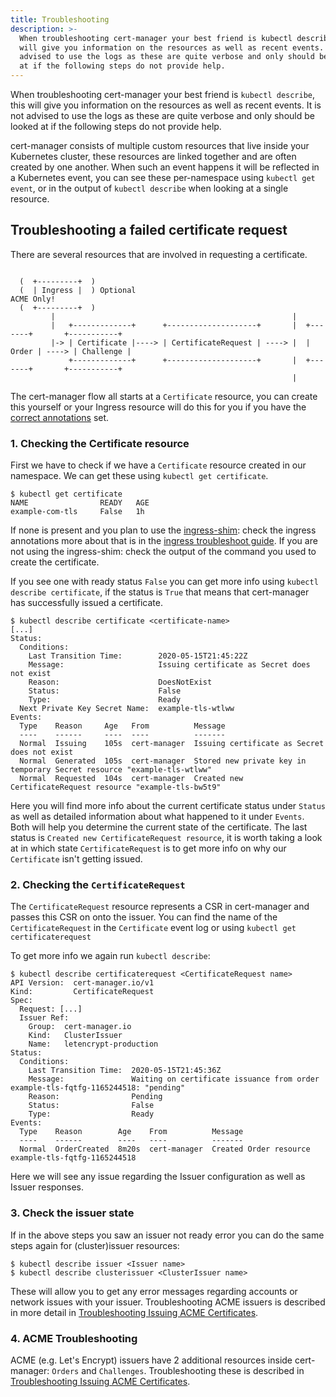 ```yaml
---
title: Troubleshooting
description: >-
  When troubleshooting cert-manager your best friend is kubectl describe, this
  will give you information on the resources as well as recent events. It is not
  advised to use the logs as these are quite verbose and only should be looked
  at if the following steps do not provide help.
---
```


When troubleshooting cert-manager your best friend is `kubectl describe`, this
will give you information on the resources as well as recent events. It is not
advised to use the logs as these are quite verbose and only should be looked at
if the following steps do not provide help.

cert-manager consists of multiple custom resources that live inside your
Kubernetes cluster, these resources are linked together and are often created by
one another. When such an event happens it will be reflected in a Kubernetes
event, you can see these per-namespace using `kubectl get event`, or in the
output of `kubectl describe` when looking at a single resource.

## Troubleshooting a failed certificate request

There are several resources that are involved in requesting a certificate.

```

  (  +---------+  )
  (  | Ingress |  ) Optional                                              ACME Only!
  (  +---------+  )
         |                                                     |
         |   +-------------+      +--------------------+       |  +-------+       +-----------+
         |-> | Certificate |----> | CertificateRequest | ----> |  | Order | ----> | Challenge |
             +-------------+      +--------------------+       |  +-------+       +-----------+
                                                               |
```

The cert-manager flow all starts at a `Certificate` resource, you can create
this yourself or your Ingress resource will do this for you if you have the
[correct annotations](../usage/ingress.md) set.

### 1. Checking the Certificate resource

First we have to check if we have a `Certificate` resource created in our
namespace. We can get these using `kubectl get certificate`.

```console
$ kubectl get certificate
NAME                READY   AGE
example-com-tls     False   1h
```

If none is present and you plan to use the [ingress-shim](../usage/ingress.md):
check the ingress annotations more about that is in the
[ingress troubleshoot guide](../usage/ingress.md#troubleshooting). If you are
not using the ingress-shim: check the output of the command you used to create
the certificate.

If you see one with ready status `False` you can get more info using
`kubectl describe certificate`, if the status is `True` that means that
cert-manager has successfully issued a certificate.

```console
$ kubectl describe certificate <certificate-name>
[...]
Status:
  Conditions:
    Last Transition Time:        2020-05-15T21:45:22Z
    Message:                     Issuing certificate as Secret does not exist
    Reason:                      DoesNotExist
    Status:                      False
    Type:                        Ready
  Next Private Key Secret Name:  example-tls-wtlww
Events:
  Type    Reason     Age   From          Message
  ----    ------     ----  ----          -------
  Normal  Issuing    105s  cert-manager  Issuing certificate as Secret does not exist
  Normal  Generated  105s  cert-manager  Stored new private key in temporary Secret resource "example-tls-wtlww"
  Normal  Requested  104s  cert-manager  Created new CertificateRequest resource "example-tls-bw5t9"
```

Here you will find more info about the current certificate status under `Status`
as well as detailed information about what happened to it under `Events`. Both
will help you determine the current state of the certificate. The last status is
`Created new CertificateRequest resource`, it is worth taking a look at in which
state `CertificateRequest` is to get more info on why our `Certificate` isn't
getting issued.

### 2. Checking the `CertificateRequest`

The `CertificateRequest` resource represents a CSR in cert-manager and passes
this CSR on onto the issuer. You can find the name of the `CertificateRequest`
in the `Certificate` event log or using `kubectl get certificaterequest`

To get more info we again run `kubectl describe`:

```console
$ kubectl describe certificaterequest <CertificateRequest name>
API Version:  cert-manager.io/v1
Kind:         CertificateRequest
Spec:
  Request: [...]
  Issuer Ref:
    Group:  cert-manager.io
    Kind:   ClusterIssuer
    Name:   letencrypt-production
Status:
  Conditions:
    Last Transition Time:  2020-05-15T21:45:36Z
    Message:               Waiting on certificate issuance from order example-tls-fqtfg-1165244518: "pending"
    Reason:                Pending
    Status:                False
    Type:                  Ready
Events:
  Type    Reason        Age    From          Message
  ----    ------        ----   ----          -------
  Normal  OrderCreated  8m20s  cert-manager  Created Order resource example-tls-fqtfg-1165244518
```

Here we will see any issue regarding the Issuer configuration as well as Issuer
responses.

### 3. Check the issuer state

If in the above steps you saw an issuer not ready error you can do the same
steps again for (cluster)issuer resources:

```console
$ kubectl describe issuer <Issuer name>
$ kubectl describe clusterissuer <ClusterIssuer name>
```

These will allow you to get any error messages regarding accounts or network
issues with your issuer. Troubleshooting ACME issuers is described in more
detail in [Troubleshooting Issuing ACME Certificates](./acme.md).

### 4. ACME Troubleshooting

ACME (e.g. Let's Encrypt) issuers have 2 additional resources inside
cert-manager: `Orders` and `Challenges`. Troubleshooting these is described in
[Troubleshooting Issuing ACME Certificates](./acme.md).
